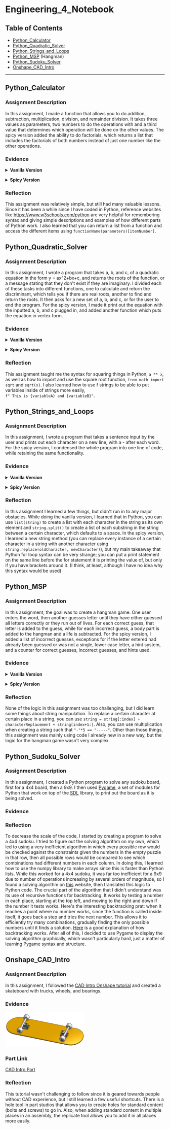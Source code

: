 # Engineering_4_Notebook

## Table of Contents

* [Python_Calculator](#Python_Calculator)
* [Python_Quadratic_Solver](#Python_Quadratic_Solver)
* [Python_Strings_and_Loops](#Python_Strings_and_Loops)
* [Python_MSP](#Python_MSP) (Hangman)
* [Python_Sudoku_Solver](#Python_Sudoku_Solver)
* [Onshape_CAD_Intro](#Onshape_CAD_Intro)
---


## Python_Calculator

### Assignment Description

In this assignment, I made a function that allows you to do addition, subtraction, multiplication, division, and remainder division. It takes three values as parameters, two numbers to do the operations with and a third value that determines which operation will be done on the other values. The spicy version added the ability to do factorials, which returns a list that includes the factorials of both numbers instead of just one number like the other operations.

### Evidence 

<details><summary><b>Vanilla Version</b></summary><br/>

[Calculator Vanilla Version Code](https://github.com/adent11/Engineering_4_Notebook/blob/main/Python/calculator.py)<br/><br/>
Program Output:<br/>
<IMG SRC="Media/PythonCalculator.png" width="250" height="240"> <br/>
<br/></details>

<details><summary><b>Spicy Version</b></summary><br/>
 
[Calculator Spicy Version Code](https://github.com/adent11/Engineering_4_Notebook/blob/main/Python/calculator_spicy.py)<br/><br/>
Program Output:<br/>
<IMG SRC="Media/PythonCalculatorSpicy.png" width="250" height="293"> <br/>
<br/></details>

### Reflection

This assignment was relatively simple, but still had many valuable lessons. Since it has been a while since I have coded in Python, reference websites like <https://www.w3schools.com/python> are very helpful for remembering syntax and giving simple descriptions and examples of how different parts of Python work. I also learned that you can return a list from a function and access the different items using ``` functionName(parameters)[itemNumber] ```.

 
## Python_Quadratic_Solver

### Assignment Description

In this assignment, I wrote a program that takes a, b, and c, of a quadratic equation in the form y = ax^2+bx+c, and returns the roots of the function, or a message stating that they don't exist if they are imaginary. I divided each of these tasks into different functions, one to calculate and return the discriminant, which tells you if there are real roots, another to find and return the roots. It then asks for a new set of a, b, and c, or for the user to end the program. For the spicy version, I made it print out the equation with the inputted a, b, and c plugged in, and added another function which puts the equation in vertex form.
 
### Evidence

<details><summary><b>Vanilla Version</b></summary><br/>

[Quadratic Solver Vanilla Version Code](https://github.com/adent11/Engineering_4_Notebook/blob/main/Python/quadratic_solver.py)<br/><br/>
Program Output:<br/>
<IMG SRC="Media/PythonQuadraticSolver.png" width="250" height="251"> <br/>
<br/></details>
 
<details><summary><b>Spicy Version</b></summary><br/>

[Quadratic Solver Spicy Version Code](https://github.com/adent11/Engineering_4_Notebook/blob/main/Python/quadratic_solver_spicy.py)<br/><br/>
Program Output:<br/>
<IMG SRC="Media/PythonQuadraticSolverSpicy.png" width="250" height="290"> <br/>
<br/></details>
 
### Reflection

This assignment taught me the syntax for squaring things in Python, ``` a ** x ```, as well as how to import and use the square root function, ``` from math import sqrt ``` and ``` sqrt(x) ```. I also learned how to use f strings to be able to put variables inside of strings more easily, <br/> ``` f" This is {variableA} and {variableB}" ```.

 
## Python_Strings_and_Loops

### Assignment Description

In this assignment, I wrote a program that takes a sentence input by the user and prints out each character on a new line, with a - after each word. For the spicy version, I condensed the whole program into one line of code, while retaining the same functionality.

### Evidence
 
<details><summary><b>Vanilla Version</b></summary><br/>

[Strings and Loops Vanilla Version Code](https://github.com/adent11/Engineering_4_Notebook/blob/main/Python/strings_and_loops.py)<br/><br/>
Program Output:<br/>
<IMG SRC="Media/PythonStringsAndLoops.png" width="250" height="318"> <br/>
<br/></details>
 
<details><summary><b>Spicy Version</b></summary><br/>

[Strings and Loops Spicy Version Code](https://github.com/adent11/Engineering_4_Notebook/blob/main/Python/strings_and_loops_spicy.py)<br/><br/>
Program Output:<br/>
<IMG SRC="Media/PythonStringsAndLoops.png" width="250" height="318"> <br/>
<br/></details>
 
### Reflection

In this assignment I learned a few things, but didn't run in to any major obstacles. While doing the vanilla version, I learned that in Python, you can use ```list(string)``` to create a list with each character in the string as its own element and ```string.split()``` to create a list of each substring in the string between a certain character, which defaults to a space. In the spicy version, I learned a new string method (you can replace every instance of a certain character in a string with another character using ```string.replace(oldCharacter, newCharacter)```), but my main takeaway that Python for loop syntax can be very strange; you can put a print statement on the same line before the for statement it is printing the value of, but only if you have brackets around it. (I think, at least, although I have no idea why this syntax would be used)
 
 ## Python_MSP
 
 ### Assignment Description
 In this assignment, the goal was to create a hangman game. One user enters the word, then another guesses letter until they have either guessed all letters correctly or they run out of lives. For each correct guess, that letter is added to the guess, while for each incorrect guess, a body part is added to the hangman and a life is subtracted. For the spicy version, I added a list of incorrect guesses, exceptions for if the letter entered had already been guessed or was not a single, lower case letter, a hint system, and a counter for correct guesses, incorrect guesses, and hints used.
 
 
 ### Evidence
 
 <details><summary><b>Vanilla Version</b></summary><br/>

[Hangman Vanilla Version Code](https://github.com/adent11/Engineering_4_Notebook/blob/main/Python/hangman.py)<br/><br/>
Program Output:<br/>
<IMG SRC="Media/PythonHangman.png" width="250" height="977"> <br/>
<br/></details>
 
<details><summary><b>Spicy Version</b></summary><br/>

[Hangman Spicy Version Code](https://github.com/adent11/Engineering_4_Notebook/blob/main/Python/hangman_spicy.py)<br/><br/>
Program Output:<br/>
<IMG SRC="Media/PythonHangmanSpicy.png" width="250" height="164"> <br/>
<br/></details>
 
 ### Reflection
None of the logic in this assignment was too challenging, but I did learn some things about string manipulation. To replace a certain character at certain place in a string, you can use ```string = string[:index] + characterReplacement + string[index+1:]```. Also, you can use multiplication when creating a string such that ```"-"*5 == "-----"```. Other than those things, this assignment was mainly using code I already new in a new way, but the logic for the hangman game wasn't very complex.
 
## Python_Sudoku_Solver
 
### Assignment Description
In this assignment, I created a Python program to solve any sudoku board, first for a 4x4 board, then a 9x9. I then used [Pygame](https://www.pygame.org/wiki/about), a set of modules for Python that work on top of the [SDL](http://www.libsdl.org/) library, to print out the board as it is being solved.

### Evidence

### Reflection
To decrease the scale of the code, I started by creating a program to solve a 4x4 sudoku. I tried to figure out the solving algorithm on my own, which led to using a very inefficient algorithm in which every possible row would be checked against the constraints given the numbers in the empty puzzle in that row, then all possible rows would be compared to see which combinations had different numbers in each column. In doing this, I learned how to use the numpy library to make arrays since this is faster than Python lists. While this worked for a 4x4 sudoku, it was far too inefficient for a 9x9 due to number of operations increasing by several orders of magnitude, so I found a solving algorithm on [this](http://www.tutorialspoint.com/questions/question.php?qid=Sudoku-Solving-algorithms) website, then translated this logic to Python code. The crucial part of the algorithm that I didn't understand was its use of recursive functions for backtracking. It works by testing a number in each place, starting at the top left, and moving to the right and down if the number it tests works. Here's the interesting backtracking prat: when it reaches a point where no number works, since the function is called inside itself, it goes back a step and tries the next number. This allows it to efficiently try many combinations, gradually finding the only possible numbers until it finds a solution. [Here](https://www.cis.upenn.edu/~matuszek/cit594-2012/Pages/backtracking.html) is a good explanation of how backtracking works. After all of this, I decided to use Pygame to display the solving algorithm graphically, which wasn't particularly hard, just a matter of learning Pygame syntax and structure.
 
## Onshape_CAD_Intro
 
### Assignment Description
In this assignment, I followed the [CAD Intro Onshape tutorial](https://cvilleschools.onshape.com/documents/ce5ac8909ec93f2ab937afda/w/77af2f4715cd6b9dc0f3d968/e/1cf175a4a9e7faeb7db52e25) and created a skateboard with trucks, wheels, and bearings.

### Evidence
<IMG SRC="Media/OnshapeCADIntro.PNG" width="250" height="110"> <br/>

### Part Link
[CAD Intro Part](https://cvilleschools.onshape.com/documents/1455c1368501d22d142282f1/w/1e315f3e6a2755c6cbb794c2/e/cf1f6821b95f1639e5be1e12?renderMode=0&uiState=616855bd7b757264a0da7982)

### Reflection
This tutorial wasn't challenging to follow since it is geared towards people without CAD experience, but I still learned a few useful shortcuts. There is a hole tool in part studios that allows you to create holes for standard content (bolts and screws) to go in. Also, when adding standard content in multiple places in an assembly, the replicate tool allows you to add it in all places more easily.
